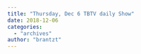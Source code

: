 ```yaml
---
title: "Thursday, Dec 6 TBTV daily Show"
date: 2018-12-06
categories: 
  - "archives"
author: "brantzt"
---
```



